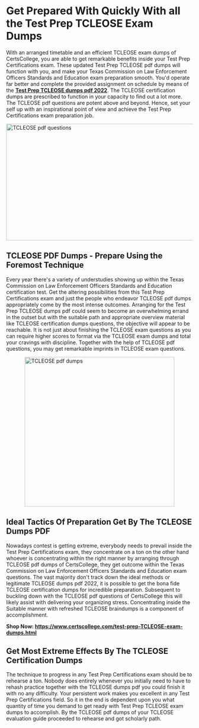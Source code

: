 <h1><strong>Get Prepared With Quickly With all the Test Prep TCLEOSE Exam Dumps&nbsp;</strong></h1>
<p><span style="font-weight: 400;">With an arranged timetable and an efficient  TCLEOSE exam dumps of CertsCollege, you are able to get remarkable benefits inside your Test Prep Certifications exam. These updated Test Prep TCLEOSE pdf dumps will function with you, and make your Texas Commission on Law Enforcement Officers Standards and Education exam preparation smooth. You'd operate far better and complete the provided assignment on schedule by means of the <strong><a href="https://www.certscollege.com/test-prep-TCLEOSE-exam-dumps.html">Test Prep TCLEOSE dumps pdf 2022</a></strong>. The TCLEOSE certification dumps are prescribed to function in your capacity to find out a lot more. The  TCLEOSE pdf questions are potent above and beyond. Hence, set your self up with an inspirational point of view and achieve the Test Prep Certifications exam preparation job.&nbsp;</span></p>
<p><span style="font-weight: 400;"><img style="display: block; margin-left: auto; margin-right: auto;" src="https://i.ibb.co/CPDK3ps/Yellow-and-Blue-Initiative-Blog-Banner.png" alt="TCLEOSE pdf questions" width="559" height="315" /></span></p>
<h2><strong>TCLEOSE PDF Dumps - Prepare Using the Foremost Technique</strong></h2>
<p><span style="font-weight: 400;">Every year there's a variety of understudies showing up within the Texas Commission on Law Enforcement Officers Standards and Education certification test. Get the altering possibilities from this Test Prep Certifications exam and just the people who endeavor TCLEOSE pdf dumps appropriately come by the most intense outcomes. Arranging for the Test Prep TCLEOSE dumps pdf could seem to become an overwhelming errand in the outset but with the suitable path and appropriate overview material like TCLEOSE certification dumps questions, the objective will appear to be reachable. It is not just about finishing the TCLEOSE exam questions as you can require higher scores to format via the TCLEOSE exam dumps and total your cravings with discipline. Together with the help of TCLEOSE pdf questions, you may get remarkable imprints in TCLEOSE exam questions.</span></p>
<p><span style="font-weight: 400;"><a href="https://tinyurl.com/y45dyu4v"><img style="display: block; margin-left: auto; margin-right: auto;" src="https://i.ibb.co/9tMrhdY/Teacher-Appreciation-Invitation.png" alt="TCLEOSE pdf dumps " width="404" height="404" /></a></span></p>
<h2><strong>Ideal Tactics Of Preparation Get By The TCLEOSE Dumps PDF</strong></h2>
<p><span style="font-weight: 400;">Nowadays contest is getting extreme, everybody needs to prevail inside the Test Prep Certifications exam, they concentrate on a ton on the other hand whoever is concentrating within the right manner by arranging through TCLEOSE pdf dumps of CertsCollege, they get outcome within the Texas Commission on Law Enforcement Officers Standards and Education exam questions. The vast majority don't track down the ideal methods or legitimate TCLEOSE dumps pdf 2022, it is possible to get the bona fide TCLEOSE certification dumps for incredible preparation. Subsequent to buckling down with the  TCLEOSE pdf questions of CertsCollege this will likely assist with delivering your organizing stress. Concentrating inside the Suitable manner with refreshed TCLEOSE braindumps is a component of accomplishment.</span></p>
<p><span style="font-weight: 400;"><strong>Shop Now: <a href="https://www.certscollege.com/test-prep-TCLEOSE-exam-dumps.html">https://www.certscollege.com/test-prep-TCLEOSE-exam-dumps.html</a></strong></span></p>
<h2><strong>Get Most Extreme Effects By The TCLEOSE Certification Dumps</strong></h2>
<p><span style="font-weight: 400;">The technique to progress in any Test Prep Certifications exam should be to rehearse a ton. Nobody does entirely whenever you initially need to have to rehash practice together with the TCLEOSE dumps pdf you could finish it with no any difficulty. Your persistent work makes you excellent in any Test Prep Certifications field. So it in the end is dependent upon you what quantity of time you demand to get ready with Test Prep TCLEOSE exam dumps to accomplish. By the TCLEOSE pdf dumps of your TCLEOSE evaluation guide proceeded to rehearse and got scholarly path.</span></p>
